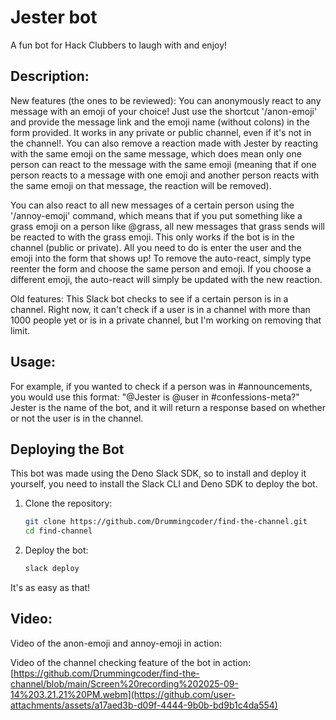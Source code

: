 # Jester bot
A fun bot for Hack Clubbers to laugh with and enjoy!
## Description:
New features (the ones to be reviewed): 
You can anonymously react to any message with an emoji of your choice! Just use the shortcut '/anon-emoji' and provide the message link and the emoji name (without colons) in the form provided. It works in any private or public channel, even if it's not in the channel!. You can also remove a reaction made with Jester by reacting with the same emoji on the same message, which does mean only one person can react to the message with the same emoji (meaning that if one person reacts to a message with one emoji and another person reacts with the same emoji on that message, the reaction will be removed). 

You can also react to all new messages of a certain person using the '/annoy-emoji' command, which means that if you put something like a grass emoji on a person like @grass, all new messages that grass sends will be reacted to with the grass emoji. This only works if the bot is in the channel (public or private). All you need to do is enter the user and the emoji into the form that shows up! To remove the auto-react, simply type reenter the form and choose the same person and emoji. If you choose a different emoji, the auto-react will simply be updated with the new reaction.

Old features:
This Slack bot checks to see if a certain person is in a channel. Right now,
it can't check if a user is in a channel with more than 1000 people yet or is in a private channel,
but I'm working on removing that limit.

## Usage:
For example, if you wanted to check if a person was in #announcements, you would 
use this format: "@Jester is @user in #confessions-meta?"
Jester is the name of the bot, and it will return a response based on 
whether or not the user is in the channel.

## Deploying the Bot
This bot was made using the Deno Slack SDK, so to install and deploy it yourself,
you need to install the Slack CLI and Deno SDK to deploy the bot.

1. Clone the repository:
    ```bash
    git clone https://github.com/Drummingcoder/find-the-channel.git
    cd find-channel
    ```
2. Deploy the bot:
    ```bash
    slack deploy
    ```

It's as easy as that!

## Video:

Video of the anon-emoji and annoy-emoji in action:


Video of the channel checking feature of the bot in action:
[https://github.com/Drummingcoder/find-the-channel/blob/main/Screen%20recording%202025-09-14%203.21.21%20PM.webm](https://github.com/user-attachments/assets/a17aed3b-d09f-4444-9b0b-bd9b1c4da554)
